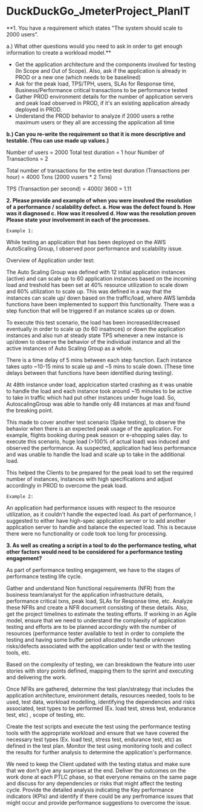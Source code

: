 # DuckDuckGo_JmeterProject_PlanIT

**1. You have a requirement which states
"The system should scale to 2000 users".

a.) What other questions would you need to ask in order to get enough information to create
a workload model.**

- Get the application architecture and the components involved for testing (In Scope and Out of Scope). Also, ask if the application is already in PROD or a new one (which needs to be baselined)
- Ask for the peak load, TPS/TPH, users, SLAs for Response time, Business/Performance critical transactions to be performance tested
- Gather PROD environment details  for the number of application servers and peak load observed in PROD, if it's an existing application already deployed in PROD.
- Understand the PROD behavior to analyze if 2000 users a rethe maximum users or they all are accessing the application all time 
		
**b.) Can you re-write the requirement so that it is more descriptive and testable. (You can use
made up values.)**

Number of users = 2000
Total test duration = 1 hour
Number of Transactions = 2

Total number of transactions for the entire test duration (Transactions per hour) = 4000 Txns (2000 vusers * 2 Txns)

TPS (Transaction per second) = 4000/ 3600 = 1.11 

**2. Please provide and example of when you were involved the resolution of a
performance / scalability defect.
a. How was the defect found
b. How was it diagnosed
c. How was it resolved
d. How was the resolution proven
Please state your involvement in each of the processes.**

	Example 1:

While testing an application that has been deployed on the AWS AutoScaling Group, I observed poor performance and scalability issue.

Overview of Application under test:

The Auto Scaling Group was defined with 12 initial application instances (active) and can scale up to 60 application instances based on the incoming load and 
treshold has been set at 40% resource utilization to scale down and 60% utilization to scale up.
This was defined in a way that the instances can scale up/ down based on the traffic/load, where AWS lambda functions have been implemented to support this functionality.
There was a step function that will be triggered if an instance scales up or down.

To execute this test scenario, the load has been increased/decreased eventually in order to scale up (to 60 insatnces) or down the application instances and also run
at steady state TPS whenever a new instance is up/down to observe the behavior of the individual instance and all the active instances of Auto Scaling Group as a whole.

There is a time delay of 5 mins between each step function. Each instance takes upto 
~10-15 mins to scale up and ~5 mins to scale down. (These time delays between that functions have been identified during testing). 

At 48th instance under load, applcication started crashing as it was unable to handle the load and each instance took around ~15 minutes to be active to take in traffic
which had put other instances under huge load. So, AutoscalingGroup was able to handle only 48 instances at max and found the breaking point. 

This made to cover another test scenario (Spike testing), to observe the behavior when there is an expected peak usage of the application. For example, flights booking during peak season 
or e-shopping sales day. to execute this scenario, huge load (>100% of actual load) was induced and observed the performance. As suspected, application had less performance
and was unable to handle the load and scale up to take in the additional load. 

This helped the Clients to be prepared for the peak load to set the required number of instances, instances with high specifications and adjust accordingly in PROD to overcome the peak load.



	Example 2:

An application had performance issues with respect to the resource utilization, as it couldn't handle the expected load. As part of performance, I suggested 
to either have high-spec application server or to add another application server to handle and balance the expected load. This is because there were no functionality or code 
took too long for processing.


**3. As well as creating a script in a tool to do the performance testing, what other factors would
need to be considered for a performance testing engagement?**

As part of performance testing engagement, we have to the stages of performance testing life cycle. 

Gather and understand Non functional requirements (NFR) from the business team/analyst for the application infrastructure details, performance critical txns, peak load, SLAs for Response time, etc. Analyze these NFRs and create a NFR document consisting of these details. Also, get the project timelines to estimate the testing efforts. If working in an Agile model, ensure that we need to understand the complexity of application testing and efforts are to be planned accordingly with the number of resources (performance tester available to test in order to complete the testing and having some buffer period allocated to handle unknown risks/defects associated with the application under test or with the testing tools, etc. 
	
Based on the complexity of testing, we can breakdown the feature into user stories with story points defined, mapping them to the sprint and executing and delivering the work.
	
Once NFRs are gathered, determine the test plan/strategy that includes the application architecture, environment details, resources needed, tools to be used, test data, workload modelling, identifying the dependencies and risks associated, test types to be performed (Ex. load test, stress test, endurance test, etc) , scope of testing, etc.

Create the test scripts and execute the test using the performance testing tools with the appropriate workload and ensure that we have covered the necessary test types (Ex. load test, stress test, endurance test, etc) as defined in the test plan. Monitor the test using monitoring tools and collect the results for further analysis to determine the application's performance.

We need to keep the Client updated with the testing status and make sure that we don't give any surprises at the end. Deliver the outcomes on the work done at each PTLC phase, so that everyone remains on the same page and discuss	for any dependencies or risks that might affect the testing cycle. Provide the detailed analysis indicating the Key performance indicators (KPIs) and identify if there could be any perfromance issues that might occur and provide performance suggestions to overcome the issue.

 







